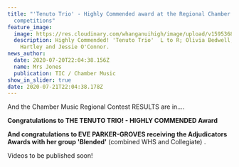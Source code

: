 ```yaml
---
title: "'Tenuto Trio' - Highly Commended award at the Regional Chamber Music
  competitions"
feature_image:
  image: https://res.cloudinary.com/whanganuihigh/image/upload/v1595368456/News/108082786_975206122901726_8868118542853816803_n.jpg
  description: Highly Commended! 'Tenuto Trio'  L to R; Olivia Bedwell, Alyssa
    Hartley and Jessie O'Connor.
news_author:
  date: 2020-07-20T22:04:38.156Z
  name: Mrs Jones
  publication: TIC / Chamber Music
show_in_slider: true
date: 2020-07-21T22:04:38.178Z
---
```

And the Chamber Music Regional Contest RESULTS are in....

**Congratulations to THE TENUTO TRIO! - HIGHLY COMMENDED Award** 

**And congratulations to EVE PARKER-GROVES receiving the Adjudicators Awards with her group 'Blended'** (combined WHS and Collegiate).

Videos to be published soon!

